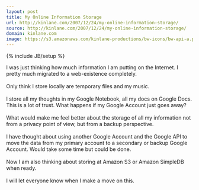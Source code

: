 ```yaml
---
layout: post
title: My Online Information Storage
url: http://kinlane.com/2007/12/24/my-online-information-storage/
source: http://kinlane.com/2007/12/24/my-online-information-storage/
domain: kinlane.com
image: https://s3.amazonaws.com/kinlane-productions/bw-icons/bw-api-a.png
---
```

{% include JB/setup %}

<p>
     I was just thinking how much information I am putting on the Internet. I pretty much migrated to a web-existence completely.
     <br />
     <br />
     Only think I store locally are temporary files and my music.
     <br />
     <br />
     I store all my thoughts in my Google Notebook, all my docs on Google Docs. This is a lot of trust. What happens if my Google Account just goes away?
     <br />
     <br />
     What would make me feel better about the storage of all my information not from a privacy point of view, but from a backup perspective.
     <br />
     <br />
     I have thought about using another Google Account and the Google API to move the data from my primary account to a secondary or backup Google Account. Would take some time but could be done.
     <br />
     <br />
     Now I am also thinking about storing at Amazon S3 or Amazon SimpleDB when ready.
     <br />
     <br />
     I will let everyone know when I make a move on this.
</p>